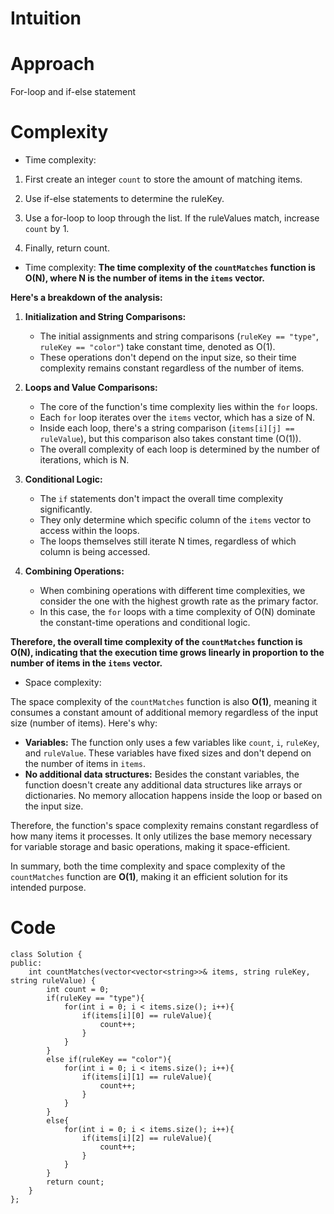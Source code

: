 # Intuition
<!-- Describe your first thoughts on how to solve this problem. -->

# Approach
<!-- Describe your approach to solving the problem. -->
For-loop and if-else statement
# Complexity
- Time complexity:
<!-- Add your time complexity here, e.g. $$O(n)$$ -->
1. First create an integer ```count``` to store the amount of matching items.
   
2. Use if-else statements to determine the ruleKey.

3. Use a for-loop to loop through the list. If the ruleValues match, increase ```count``` by 1.

4. Finally, return count.
- Time complexity:
   **The time complexity of the `countMatches` function is O(N), where N is the number of items in the `items` vector.**

**Here's a breakdown of the analysis:**

1. **Initialization and String Comparisons:**
   - The initial assignments and string comparisons (`ruleKey == "type"`, `ruleKey == "color"`) take constant time, denoted as O(1).
   - These operations don't depend on the input size, so their time complexity remains constant regardless of the number of items.

2. **Loops and Value Comparisons:**
   - The core of the function's time complexity lies within the `for` loops.
   - Each `for` loop iterates over the `items` vector, which has a size of N.
   - Inside each loop, there's a string comparison (`items[i][j] == ruleValue`), but this comparison also takes constant time (O(1)).
   - The overall complexity of each loop is determined by the number of iterations, which is N.

3. **Conditional Logic:**
   - The `if` statements don't impact the overall time complexity significantly.
   - They only determine which specific column of the `items` vector to access within the loops.
   - The loops themselves still iterate N times, regardless of which column is being accessed.

4. **Combining Operations:**
   - When combining operations with different time complexities, we consider the one with the highest growth rate as the primary factor.
   - In this case, the `for` loops with a time complexity of O(N) dominate the constant-time operations and conditional logic.

**Therefore, the overall time complexity of the `countMatches` function is O(N), indicating that the execution time grows linearly in proportion to the number of items in the `items` vector.**

- Space complexity:
<!-- Add your space complexity here, e.g. $$O(n)$$ -->
The space complexity of the `countMatches` function is also **O(1)**, meaning it consumes a constant amount of additional memory regardless of the input size (number of items). Here's why:

* **Variables:** The function only uses a few variables like `count`, `i`, `ruleKey`, and `ruleValue`. These variables have fixed sizes and don't depend on the number of items in `items`.
* **No additional data structures:** Besides the constant variables, the function doesn't create any additional data structures like arrays or dictionaries. No memory allocation happens inside the loop or based on the input size.

Therefore, the function's space complexity remains constant regardless of how many items it processes. It only utilizes the base memory necessary for variable storage and basic operations, making it space-efficient.

In summary, both the time complexity and space complexity of the `countMatches` function are **O(1)**, making it an efficient solution for its intended purpose.

# Code
```
class Solution {
public:
    int countMatches(vector<vector<string>>& items, string ruleKey, string ruleValue) {
        int count = 0;
        if(ruleKey == "type"){
            for(int i = 0; i < items.size(); i++){
                if(items[i][0] == ruleValue){
                    count++;
                }
            }
        }
        else if(ruleKey == "color"){
            for(int i = 0; i < items.size(); i++){
                if(items[i][1] == ruleValue){
                    count++;
                }
            }
        }
        else{
            for(int i = 0; i < items.size(); i++){
                if(items[i][2] == ruleValue){
                    count++;
                }
            }
        }
        return count;
    }
};
```
